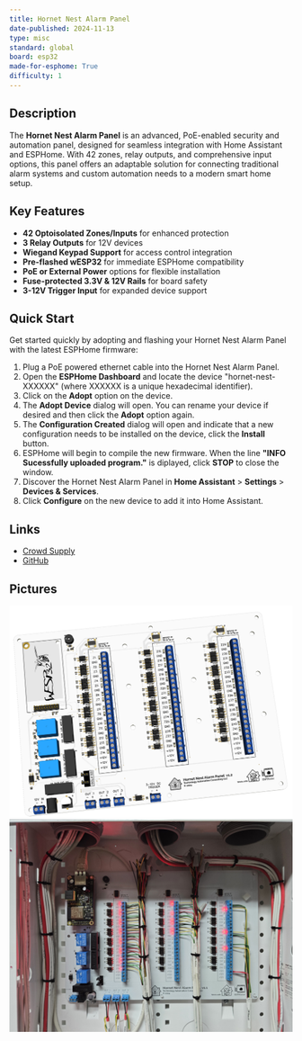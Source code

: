 ```yaml
---
title: Hornet Nest Alarm Panel
date-published: 2024-11-13
type: misc
standard: global
board: esp32
made-for-esphome: True
difficulty: 1
---
```


## Description

The **Hornet Nest Alarm Panel** is an advanced, PoE-enabled security and automation panel, designed for seamless integration with Home Assistant and ESPHome. With 42 zones, relay outputs, and comprehensive input options, this panel offers an adaptable solution for connecting traditional alarm systems and custom automation needs to a modern smart home setup.

## Key Features

- **42 Optoisolated Zones/Inputs** for enhanced protection
- **3 Relay Outputs** for 12V devices
- **Wiegand Keypad Support** for access control integration
- **Pre-flashed wESP32** for immediate ESPHome compatibility
- **PoE or External Power** options for flexible installation
- **Fuse-protected 3.3V & 12V Rails** for board safety
- **3-12V Trigger Input** for expanded device support

## Quick Start

Get started quickly by adopting and flashing your Hornet Nest Alarm Panel with the latest ESPHome firmware:

1. Plug a PoE powered ethernet cable into the Hornet Nest Alarm Panel.
2. Open the **ESPHome Dashboard** and locate the device "hornet-nest-XXXXXX" (where XXXXXX is a unique hexadecimal identifier).
3. Click on the **Adopt** option on the device.
4. The **Adopt Device** dialog will open.  You can rename your device if desired and then click the **Adopt** option again.
5. The **Configuration Created** dialog will open and indicate that a new configuration needs to be installed on the device, click the **Install** button.
6. ESPHome will begin to compile the new firmware. When the line **"INFO Sucessfully uploaded program."** is diplayed, click **STOP** to close the window.
7. Discover the Hornet Nest Alarm Panel in **Home Assistant** > **Settings** > **Devices & Services**.
8. Click **Configure** on the new device to add it into Home Assistant.

## Links

- [Crowd Supply](https://www.crowdsupply.com/technology-automation-consulting/hornet-nest-alarm-panel)
- [GitHub](https://github.com/taconsultingllc/hornet-nest-alarm-panel/tree/main)

## Pictures

![3D Model](3D_AlarmPanel_2024-10-06.png "3D Model")
![Installed](hornet-nest-operational.jpg "Installed")
